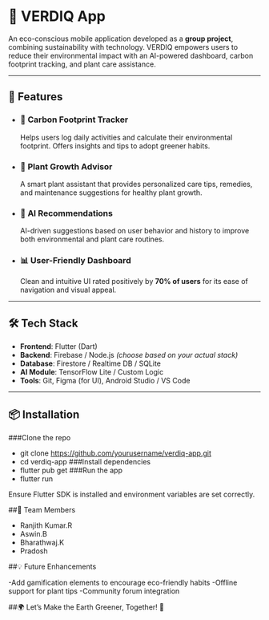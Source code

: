 # 🌱 VERDIQ App

An eco-conscious mobile application developed as a **group project**, combining sustainability with technology. VERDIQ empowers users to reduce their environmental impact with an AI-powered dashboard, carbon footprint tracking, and plant care assistance.

---

## 🚀 Features

- ### 🧭 Carbon Footprint Tracker
  Helps users log daily activities and calculate their environmental footprint. Offers insights and tips to adopt greener habits.

- ### 🌿 Plant Growth Advisor
  A smart plant assistant that provides personalized care tips, remedies, and maintenance suggestions for healthy plant growth.

- ### 🤖 AI Recommendations
  AI-driven suggestions based on user behavior and history to improve both environmental and plant care routines.

- ### 📊 User-Friendly Dashboard
  Clean and intuitive UI rated positively by **70% of users** for its ease of navigation and visual appeal.

---

## 🛠️ Tech Stack

- **Frontend**: Flutter (Dart)
- **Backend**: Firebase / Node.js *(choose based on your actual stack)*
- **Database**: Firestore / Realtime DB / SQLite
- **AI Module**: TensorFlow Lite / Custom Logic
- **Tools**: Git, Figma (for UI), Android Studio / VS Code

---
## 📦 Installation

###Clone the repo  
- git clone https://github.com/yourusername/verdiq-app.git
- cd verdiq-app
###Install dependencies
- flutter pub get
###Run the app
- flutter run

Ensure Flutter SDK is installed and environment variables are set correctly.

##🤝 Team Members
- Ranjith Kumar.R
- Aswin.B
- Bharathwaj.K
- Pradosh

##💡 Future Enhancements

-Add gamification elements to encourage eco-friendly habits
-Offline support for plant tips
-Community forum integration

##🌍 Let’s Make the Earth Greener, Together! 🌿

